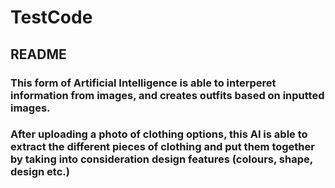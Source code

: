 # TestCode
## README
### This form of Artificial Intelligence is able to interperet information from images, and creates outfits based on inputted images.
### After uploading a photo of clothing options, this AI is able to extract the different pieces of clothing and put them together by taking into consideration design features (colours, shape, design etc.)
 
